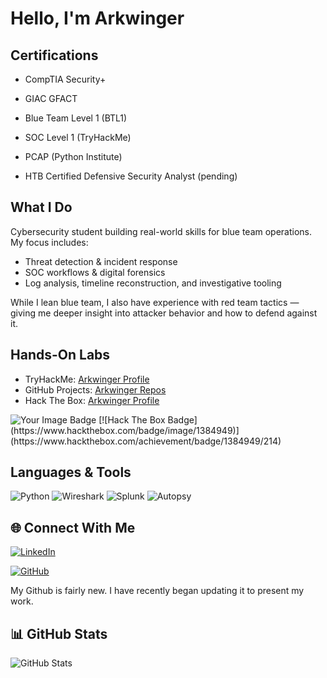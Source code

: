 #  Hello, I'm Arkwinger

##  Certifications
- CompTIA Security+
- GIAC GFACT
- Blue Team Level 1 (BTL1)
- SOC Level 1 (TryHackMe)
- PCAP (Python Institute)



- HTB Certified Defensive Security Analyst (pending)

 ## What I Do
Cybersecurity student building real-world skills for blue team operations. My focus includes:
- Threat detection & incident response
- SOC workflows & digital forensics
- Log analysis, timeline reconstruction, and investigative tooling

While I lean blue team, I also have experience with red team tactics — giving me deeper insight into attacker behavior and how to defend against it.

##  Hands-On Labs
- TryHackMe: [Arkwinger Profile](https://tryhackme.com/p/Arkwinger)
- GitHub Projects: [Arkwinger Repos](https://github.com/Arkwinger)
- Hack The Box: [Arkwinger Profile](https://www.hackthebox.com/user/1384949)
  
 <img src="https://tryhackme-badges.s3.amazonaws.com/Arkwinger.png" alt="Your Image Badge" /> 
 [![Hack The Box Badge](https://www.hackthebox.com/badge/image/1384949)](https://www.hackthebox.com/achievement/badge/1384949/214)


##  Languages & Tools
![Python](https://img.shields.io/badge/Python-3776AB?style=for-the-badge&logo=python&logoColor=white)
![Wireshark](https://img.shields.io/badge/Wireshark-1679A7?style=for-the-badge&logo=wireshark&logoColor=white)
![Splunk](https://img.shields.io/badge/Splunk-000000?style=for-the-badge&logo=splunk&logoColor=white)
![Autopsy](https://img.shields.io/badge/Autopsy-FF6F00?style=for-the-badge)

## 🌐 Connect With Me
[![LinkedIn](https://img.shields.io/badge/LinkedIn-blue?style=for-the-badge&logo=linkedin&logoColor=white)](https://www.linkedin.com/in/dominic-d-acri-32b223a8/)

[![GitHub](https://img.shields.io/badge/GitHub-181717?style=for-the-badge&logo=github&logoColor=white)](https://github.com/Arkwinger)

My Github is fairly new. I have recently began updating it to present my work.
## 📊 GitHub Stats
![GitHub Stats](https://github-readme-stats.vercel.app/api?username=Arkwinger&show_icons=true&theme=radical)
